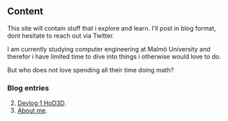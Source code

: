 ## Content

This site will contain stuff that i explore and learn. I'll post in blog format, dont hesitate to reach out via Twitter.

I am currently studying computer engineering at Malmö University and therefor i have limited time to dive into things i otherwise would love to do.

But who does not love spending all their time doing math?


### Blog entries

2. [Devlog 1 HoD3D](./HoD3D.html).
1. [About me](./aboutme.html).



